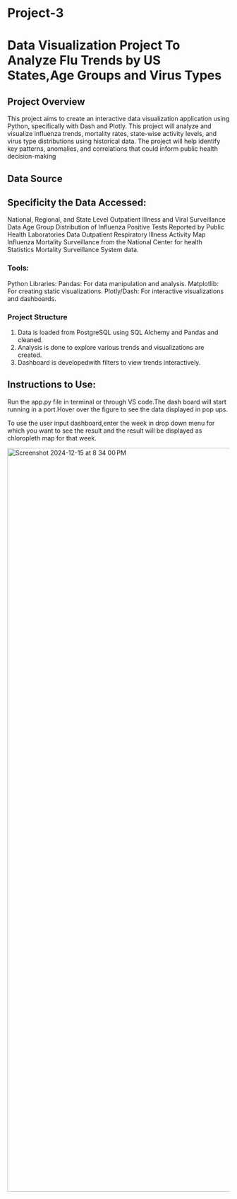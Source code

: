 # Project-3
# Data Visualization Project To Analyze Flu Trends  by US States,Age Groups and Virus Types 

## Project Overview
This project aims to create an interactive data visualization application using 
Python, specifically with Dash and Plotly. This project will analyze and visualize 
influenza trends, mortality rates, state-wise activity levels, and virus type 
distributions using historical data. The project will help identify key patterns, 
anomalies, and correlations that could inform public health decision-making

## Data Source
[
](https://www.cdc.gov/fluview/overview/fluview-interactive.html)

## Specificity the Data Accessed:
National, Regional, and State Level Outpatient Illness and Viral 
Surveillance Data
Age Group Distribution of Influenza Positive Tests Reported by 
Public Health Laboratories Data
Outpatient Respiratory Illness Activity Map 
Influenza Mortality Surveillance from the National Center for health Statistics Mortality Surveillance System data.

### Tools:
Python Libraries:
Pandas: For data manipulation and analysis.
Matplotlib: For creating static visualizations.
Plotly/Dash: For interactive visualizations and dashboards.

 ### Project Structure
1. Data is loaded from PostgreSQL using  SQL Alchemy and Pandas and cleaned.
2. Analysis is done to explore various trends and visualizations are created.
3. Dashboard is developedwith filters to view trends interactively.

## Instructions to Use:
Run the app.py file in terminal or through VS code.The dash board will start running in a port.Hover over the figure to see the data displayed in pop ups.

To use the user input dashboard,enter the week in drop down menu for which you want to see the result and the result will be displayed as chloropleth map for that week.

<img width="1680" alt="Screenshot 2024-12-15 at 8 34 00 PM" src="https://github.com/user-attachments/assets/61473c28-a6b3-4a41-8af4-6732bfc0134b" />
